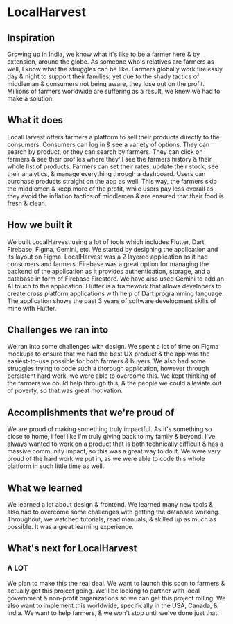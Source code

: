 # LocalHarvest

## Inspiration
Growing up in India, we know what it's like to be a farmer here & by extension, around the globe. As someone who's relatives are farmers as well, I know what the struggles can be like. Farmers globally work tirelessly day & night to support their families, yet due to the shady tactics of middleman & consumers not being aware, they lose out on the profit. Millions of farmers worldwide are suffering as a result, we knew we had to make a solution.

## What it does
LocalHarvest offers farmers a platform to sell their products directly to the consumers. Consumers can log in & see a variety of options. They can search by product, or they can search by farmers. They can click on farmers & see their profiles where they'll see the farmers history & their whole list of products. Farmers can set their rates, update their stock, see their analytics, & manage everything through a dashboard. Users can purchase products straight on the app as well. This way, the farmers skip the middlemen & keep more of the profit, while users pay less overall as they avoid the inflation tactics of middlemen & are ensured that their food is fresh & clean.

## How we built it
We built LocalHarvest using a lot of tools which includes Flutter, Dart, Firebase, Figma, Gemini, etc. We started by designing the application and its layout on Figma. LocalHarvest was a 2 layered application as it had consumers and farmers. Firebase was a great option for managing the backend of the application as it provides authentication, storage, and a database in form of Firebase Firestore. We have also used Gemini to add an AI touch to the application. Flutter is a framework that allows developers to create cross platform applications with help of Dart programming language. The application shows the past 3 years of software development skills of mine with Flutter.

## Challenges we ran into
We ran into some challenges with design. We spent a lot of time on Figma mockups to ensure that we had the best UX product & the app was the easiest-to-use possible for both farmers & buyers. We also had some struggles trying to code such a thorough application, however through persistent hard work, we were able to overcome this. We kept thinking of the farmers we could help through this, & the people we could alleviate out of poverty, so that was great motivation. 

## Accomplishments that we're proud of
We are proud of making something truly impactful. As it's something so close to home, I feel like I'm truly giving back to my family & beyond. I've always wanted to work on a product that is both technically difficult & has a massive community impact, so this was a great way to do it. We were very proud of the hard work we put in, as we were able to code this whole platform in such little time as well.

## What we learned
We learned a lot about design & frontend. We learned many new tools & also had to overcome some challenges with getting the database working. Throughout, we watched tutorials, read manuals, & skilled up as much as possible. It was a great learning experience.

## What's next for LocalHarvest
### A LOT
We plan to make this the real deal. We want to launch this soon to farmers & actually get this project going. We'll be looking to partner with local government & non-profit organizations so we can get this project rolling. We also want to implement this worldwide, specifically in the USA, Canada, & India. We want to help farmers, & we won't stop until we've done just that.
